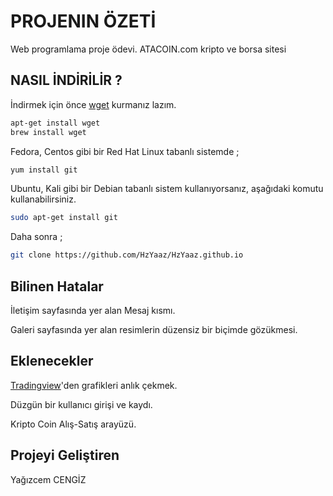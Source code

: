 # PROJENIN ÖZETİ

Web programlama proje ödevi. ATACOIN.com kripto ve borsa sitesi

## NASIL İNDİRİLİR ?

İndirmek için önce [wget](https://www.gnu.org/software/wget/) kurmanız lazım.
```bash
apt-get install wget
brew install wget
```


Fedora, Centos gibi bir Red Hat Linux tabanlı sistemde ;
```bash
yum install git
```

Ubuntu, Kali gibi bir Debian tabanlı sistem kullanıyorsanız, aşağıdaki komutu kullanabilirsiniz.
```bash
sudo apt-get install git
```

Daha sonra ;

```bash
git clone https://github.com/HzYaaz/HzYaaz.github.io
```

## Bilinen Hatalar

İletişim sayfasında yer alan Mesaj kısmı.

Galeri sayfasında yer alan resimlerin düzensiz bir biçimde gözükmesi.

## Eklenecekler
   [Tradingview](https://tr.tradingview.com/chart/)'den grafikleri anlık çekmek. 
   
   Düzgün bir kullanıcı girişi ve kaydı.
   
   Kripto Coin Alış-Satış arayüzü.

## Projeyi Geliştiren
Yağızcem CENGİZ
